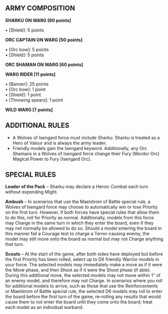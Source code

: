 ﻿## ARMY COMPOSITION

<div class="unitCard" markdown>

**SHARKU ON WARG [60 points]**

• [Shield]: 5 points  

**ORC CAPTAIN ON WARG [50 points]**

• [Orc bow]: 5 points  
• [Shield]: 5 points  

**ORC SHAMAN ON WARG [60 points]**

**WARG RIDER [11 points]**

• [Banner]: 25 points  
• [Orc bow]: 1 point  
• [Shield]: 1 point  
• [Throwing spears]: 1 point  

**WILD WARG [7 points]**

</div>

## ADDITIONAL RULES

- A Wolves of Isengard force must include Sharku. Sharku is treated as a Hero of Valour and is always the army leader.
- Friendly models gain the Isengard keyword. Additionally, any Orc Shamans in a Wolves of Isengard force change their Fury (Mordor Orc) Magical Power to Fury (Isengard Orc).

## SPECIAL RULES

**Leader of the Pack** – Sharku may declare a Heroic Combat each turn without expending Might.

**Ambush** – In scenarios that use the Maelstrom of Battle special rule, a Wolves of Isengard force may choose to automatically win or lose Priority on the first turn. However, if both forces have special rules that allow them to do this, roll for Priority as normal. Additionally, models from this force may Charge in the same turn in which they enter the board, even if they may not normally be allowed to do so. Should a model entering the board in this manner fail a Courage test to charge a Terror-causing enemy, the model may still move onto the board as normal but may not Charge anything that turn.

**Scouts** – At the start of the game, after both sides have deployed but before the first Priority has been rolled, select up to D6 friendly Warrior models in your force. The selected models may immediately make a move as if it were the Move phase, and then Shoot as if it were the Shoot phase (if able). During this additional move, the selected models may not move within 1" of an enemy model, and therefore may not Charge. In scenarios where you roll for additional models to arrive, such as those that use the Reinforcements or Maelstrom of Battle special rule, the selected D6 models may roll to enter the board before the first turn of the game, re-rolling any results that would cause them to not enter the board until they come onto the board; treat each model as an individual warband.
